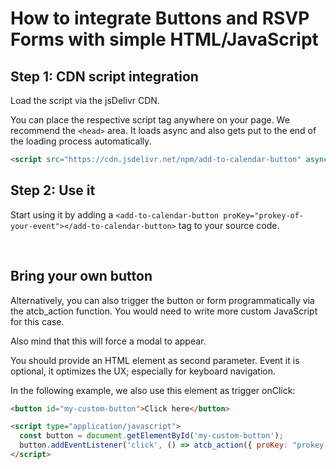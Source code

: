 
# How to integrate Buttons and RSVP Forms with simple HTML/JavaScript

## Step 1: CDN script integration

Load the script via the jsDelivr CDN.

You can place the respective script tag anywhere on your page. We recommend the `<head>` area. It loads async and also gets put to the end of the loading process automatically.

```html
<script src="https://cdn.jsdelivr.net/npm/add-to-calendar-button" async defer></script>
```

## Step 2: Use it

Start using it by adding a `<add-to-calendar-button proKey="prokey-of-your-event"></add-to-calendar-button>` tag to your source code.

<br />

## Bring your own button

Alternatively, you can also trigger the button or form programmatically via the atcb_action function. You would need to write more custom JavaScript for this case.

Also mind that this will force a modal to appear.

You should provide an HTML element as second parameter. Event it is optional, it optimizes the UX; especially for keyboard navigation.

In the following example, we also use this element as trigger onClick:

```html
<button id="my-custom-button">Click here</button>

<script type="application/javascript">
  const button = document.getElementById('my-custom-button');
  button.addEventListener('click', () => atcb_action({ proKey: "prokey-of-your-event"}, button));
</script>
```
